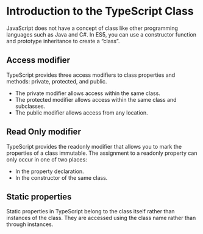 # Introduction to the TypeScript Class
JavaScript does not have a concept of class like other programming languages such as Java and C#. In ES5, you can use a constructor function and prototype inheritance to create a “class”.

## Access modifier

TypeScript provides three access modifiers to class properties and methods: private, protected, and public.
- The private modifier allows access within the same class.
- The protected modifier allows access within the same class and subclasses.
- The public modifier allows access from any location.

## Read Only modifier
TypeScript provides the readonly modifier that allows you to mark the properties of a class immutable. The assignment to a readonly property can only occur in one of two places:

- In the property declaration.
- In the constructor of the same class.

## Static properties 
Static properties in TypeScript belong to the class itself rather than instances of the class. They are accessed using the class name rather than through instances.